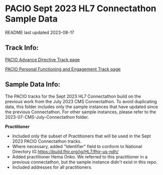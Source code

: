 # PACIO Sept 2023 HL7 Connectathon Sample Data

README last updated 2023-08-17

## Track Info:

[PACIO Advance Directive Track page](https://confluence.hl7.org/display/FHIR/2023+-+09+PACIO+Advance+Directive+Interoperability)

[PACIO Personal Functioning and Engagement Track page](https://confluence.hl7.org/display/FHIR/2023+-+09+PACIO+Personal+Functioning+and+Engagement+Integration)

## Sample Data Info:

The PACIO tracks for the Sept 2023 HL7 Connectathon build on the previous work from the July 2023 CMS Connectathon. To avoid duplicating data, this folder includes only the sample instances that have updated since the previous Connectathon. For other sample instances, please refer to the 2023-07-CMS-July-Connectathon folder.

**Practitioner**
- Included only the subset of Practitioners that will be used in the Sept 2023 PACIO Connectathon tracks.
- Where necessary, added "Identifier" field to conform to National Directory IG https://build.fhir.org/ig/HL7/fhir-us-ndh/ 
- Added practitioner Hema Onko. We referred to this practitioner in a previous connectathon, but the sample instance didn't exist in this repo.
- Included addresses for all practitioners.